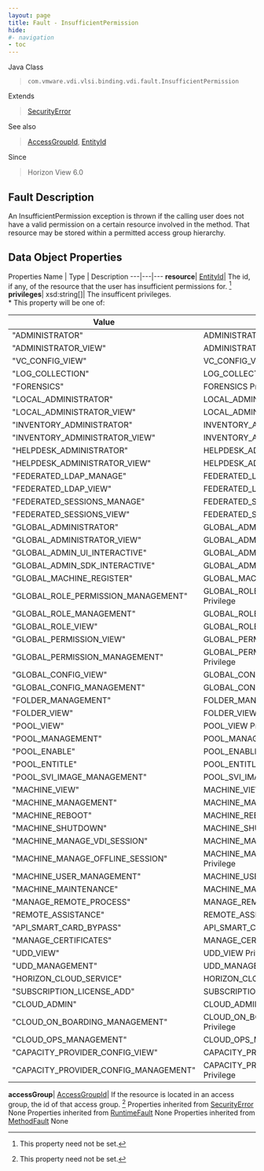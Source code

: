 ```yaml
---
layout: page
title: Fault - InsufficientPermission
hide:
#- navigation
- toc
---
```






Java Class
> `com.vmware.vdi.vlsi.binding.vdi.fault.InsufficientPermission`

Extends
> [SecurityError](vmodl.fault.SecurityError.md)

See also
> [AccessGroupId](vdi.entity.AccessGroupId.md), [EntityId](vdi.EntityId.md)

Since
> Horizon View 6.0


## Fault Description

An InsufficientPermission exception is thrown if the calling user does not have a valid permission on a certain resource involved in the method. That resource may be stored within a permitted access group hierarchy.

## Data Object Properties
Properties
Name |  Type |  Description
---|---|---
**resource**| [EntityId](vdi.EntityId.md)|  The id, if any, of the resource that the user has insufficient permissions for. [^1]
**privileges**|  xsd:string[]|  The insufficent privileges.<br>* This property will be one of:<br><table><thead><tr><th>Value</th><th>Description</th></tr></thead><tbody><tr><td>"ADMINISTRATOR"</td><td>ADMINISTRATOR Privilege</td></tr><tr><td>"ADMINISTRATOR_VIEW"</td><td>ADMINISTRATOR_VIEW Privilege</td></tr><tr><td>"VC_CONFIG_VIEW"</td><td>VC_CONFIG_VIEW Privilege</td></tr><tr><td>"LOG_COLLECTION"</td><td>LOG_COLLECTION Privilege</td></tr><tr><td>"FORENSICS"</td><td>FORENSICS Privilege</td></tr><tr><td>"LOCAL_ADMINISTRATOR"</td><td>LOCAL_ADMINISTRATOR Privilege</td></tr><tr><td>"LOCAL_ADMINISTRATOR_VIEW"</td><td>LOCAL_ADMINISTRATOR_VIEW Privilege</td></tr><tr><td>"INVENTORY_ADMINISTRATOR"</td><td>INVENTORY_ADMINISTRATOR Privilege</td></tr><tr><td>"INVENTORY_ADMINISTRATOR_VIEW"</td><td>INVENTORY_ADMINISTRATOR_VIEW Privilege</td></tr><tr><td>"HELPDESK_ADMINISTRATOR"</td><td>HELPDESK_ADMINISTRATOR Privilege</td></tr><tr><td>"HELPDESK_ADMINISTRATOR_VIEW"</td><td>HELPDESK_ADMINISTRATOR_VIEW Privilege</td></tr><tr><td>"FEDERATED_LDAP_MANAGE"</td><td>FEDERATED_LDAP_MANAGE Privilege</td></tr><tr><td>"FEDERATED_LDAP_VIEW"</td><td>FEDERATED_LDAP_VIEW Privilege</td></tr><tr><td>"FEDERATED_SESSIONS_MANAGE"</td><td>FEDERATED_SESSIONS_MANAGE Privilege</td></tr><tr><td>"FEDERATED_SESSIONS_VIEW"</td><td>FEDERATED_SESSIONS_VIEW Privilege</td></tr><tr><td>"GLOBAL_ADMINISTRATOR"</td><td>GLOBAL_ADMINISTRATOR Privilege</td></tr><tr><td>"GLOBAL_ADMINISTRATOR_VIEW"</td><td>GLOBAL_ADMINISTRATOR_VIEW Privilege</td></tr><tr><td>"GLOBAL_ADMIN_UI_INTERACTIVE"</td><td>GLOBAL_ADMIN_UI_INTERACTIVE Privilege</td></tr><tr><td>"GLOBAL_ADMIN_SDK_INTERACTIVE"</td><td>GLOBAL_ADMIN_SDK_INTERACTIVE Privilege</td></tr><tr><td>"GLOBAL_MACHINE_REGISTER"</td><td>GLOBAL_MACHINE_REGISTER Privilege</td></tr><tr><td>"GLOBAL_ROLE_PERMISSION_MANAGEMENT"</td><td>GLOBAL_ROLE_PERMISSION_MANAGEMENT Privilege</td></tr><tr><td>"GLOBAL_ROLE_MANAGEMENT"</td><td>GLOBAL_ROLE_MANAGEMENT Privilege</td></tr><tr><td>"GLOBAL_ROLE_VIEW"</td><td>GLOBAL_ROLE_VIEW Privilege</td></tr><tr><td>"GLOBAL_PERMISSION_VIEW"</td><td>GLOBAL_PERMISSION_VIEW Privilege</td></tr><tr><td>"GLOBAL_PERMISSION_MANAGEMENT"</td><td>GLOBAL_PERMISSION_MANAGEMENT Privilege</td></tr><tr><td>"GLOBAL_CONFIG_VIEW"</td><td>GLOBAL_CONFIG_VIEW Privilege</td></tr><tr><td>"GLOBAL_CONFIG_MANAGEMENT"</td><td>GLOBAL_CONFIG_MANAGEMENT Privilege</td></tr><tr><td>"FOLDER_MANAGEMENT"</td><td>FOLDER_MANAGEMENT Privilege</td></tr><tr><td>"FOLDER_VIEW"</td><td>FOLDER_VIEW Privilege</td></tr><tr><td>"POOL_VIEW"</td><td>POOL_VIEW Privilege</td></tr><tr><td>"POOL_MANAGEMENT"</td><td>POOL_MANAGEMENT Privilege</td></tr><tr><td>"POOL_ENABLE"</td><td>POOL_ENABLE Privilege</td></tr><tr><td>"POOL_ENTITLE"</td><td>POOL_ENTITLE Privilege</td></tr><tr><td>"POOL_SVI_IMAGE_MANAGEMENT"</td><td>POOL_SVI_IMAGE_MANAGEMENT Privilege</td></tr><tr><td>"MACHINE_VIEW"</td><td>MACHINE_VIEW Privilege</td></tr><tr><td>"MACHINE_MANAGEMENT"</td><td>MACHINE_MANAGEMENT Privilege</td></tr><tr><td>"MACHINE_REBOOT"</td><td>MACHINE_REBOOT Privilege</td></tr><tr><td>"MACHINE_SHUTDOWN"</td><td>MACHINE_SHUTDOWN Privilege</td></tr><tr><td>"MACHINE_MANAGE_VDI_SESSION"</td><td>MACHINE_MANAGE_VDI_SESSION Privilege</td></tr><tr><td>"MACHINE_MANAGE_OFFLINE_SESSION"</td><td>MACHINE_MANAGE_OFFLINE_SESSION Privilege</td></tr><tr><td>"MACHINE_USER_MANAGEMENT"</td><td>MACHINE_USER_MANAGEMENT Privilege</td></tr><tr><td>"MACHINE_MAINTENANCE"</td><td>MACHINE_MAINTENANCE Privilege</td></tr><tr><td>"MANAGE_REMOTE_PROCESS"</td><td>MANAGE_REMOTE_PROCESS Privilege</td></tr><tr><td>"REMOTE_ASSISTANCE"</td><td>REMOTE_ASSISTANCE Privilege</td></tr><tr><td>"API_SMART_CARD_BYPASS"</td><td>API_SMART_CARD_BYPASS Privilege</td></tr><tr><td>"MANAGE_CERTIFICATES"</td><td>MANAGE_CERTIFICATES Privilege</td></tr><tr><td>"UDD_VIEW"</td><td>UDD_VIEW Privilege</td></tr><tr><td>"UDD_MANAGEMENT"</td><td>UDD_MANAGEMENT Privilege</td></tr><tr><td>"HORIZON_CLOUD_SERVICE"</td><td>HORIZON_CLOUD_SERVICE Privilege</td></tr><tr><td>"SUBSCRIPTION_LICENSE_ADD"</td><td>SUBSCRIPTION_LICENSE_ADD Privilege</td></tr><tr><td>"CLOUD_ADMIN"</td><td>CLOUD_ADMIN Privilege</td></tr><tr><td>"CLOUD_ON_BOARDING_MANAGEMENT"</td><td>CLOUD_ON_BOARDING_MANAGEMENT Privilege</td></tr><tr><td>"CLOUD_OPS_MANAGEMENT"</td><td>CLOUD_OPS_MANAGEMENT Privilege</td></tr><tr><td>"CAPACITY_PROVIDER_CONFIG_VIEW"</td><td>CAPACITY_PROVIDER_CONFIG_VIEW Privilege</td></tr><tr><td>"CAPACITY_PROVIDER_CONFIG_MANAGEMENT"</td><td>CAPACITY_PROVIDER_CONFIG_MANAGEMENT Privilege</td></tr></tbody></table>
**accessGroup**| [AccessGroupId](vdi.entity.AccessGroupId.md)|  If the resource is located in an access group, the id of that access group. [^1]
Properties inherited from [SecurityError](vmodl.fault.SecurityError.md)
None
Properties inherited from [RuntimeFault](vmodl.RuntimeFault.md)
None
Properties inherited from [MethodFault](vmodl.MethodFault.md)
None


 


[^1]: This property need not be set.